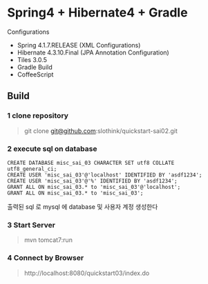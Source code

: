 Spring4 + Hibernate4 + Gradle
=============================
Configurations
- Spring 4.1.7.RELEASE (XML Configurations)
- Hibernate 4.3.10.Final (JPA Annotation Configuration)
- Tiles 3.0.5
- Gradle Build
- CoffeeScript

Build
-----

### 1 clone repository
> git clone git@github.com:slothink/quickstart-sai02.git

### 2 execute sql on database

```
CREATE DATABASE misc_sai_03 CHARACTER SET utf8 COLLATE utf8_general_ci;
CREATE USER 'misc_sai_03'@'localhost' IDENTIFIED BY 'asdf1234';
CREATE USER 'misc_sai_03'@'%' IDENTIFIED BY 'asdf1234';
GRANT ALL ON misc_sai_03.* to 'misc_sai_03'@'localhost';
GRANT ALL ON misc_sai_03.* to 'misc_sai_03';
```

출력된 sql 로 mysql 에 database 및 사용자 계정 생성한다

### 3 Start Server
> mvn tomcat7:run

### 4 Connect by Browser
> http://localhost:8080/quickstart03/index.do
